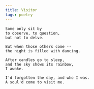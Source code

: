 ```yaml
---
title: Visitor
tags: poetry
---
```


    Some only sit by
    to observe, to question,
    but not to delve.

    But when those others come --
    the night is filled with dancing.

    After candles go to sleep,
    and the sky shows its rainbow,
    I awake.

    I'd forgotten the day, and who I was.
    A soul'd come to visit me.


